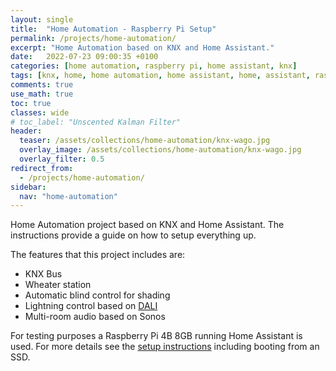 ```yaml
---
layout: single
title:  "Home Automation - Raspberry Pi Setup"
permalink: /projects/home-automation/
excerpt: "Home Automation based on KNX and Home Assistant."
date:   2022-07-23 09:00:35 +0100
categories: [home automation, raspberry pi, home assistant, knx]
tags: [knx, home, home automation, home assistant, home, assistant, raspberry pi, os, raspberry, ssd, setup, argon, one, m.2, case]
comments: true
use_math: true
toc: true
classes: wide
# toc_label: "Unscented Kalman Filter"
header:
  teaser: /assets/collections/home-automation/knx-wago.jpg
  overlay_image: /assets/collections/home-automation/knx-wago.jpg
  overlay_filter: 0.5
redirect_from:
  - /projects/home-automation/
sidebar:
  nav: "home-automation"
---
```


Home Automation project based on KNX and Home Assistant. The instructions provide a guide on how to setup everything up.

The features that this project includes are:

- KNX Bus
- Wheater station
- Automatic blind control for shading
- Lightning control based on [DALI](https://en.wikipedia.org/wiki/Digital_Addressable_Lighting_Interface)
- Multi-room audio based on Sonos


For testing purposes a Raspberry Pi 4B 8GB running Home Assistant is used. For more details see the [setup instructions](/projects/home-automation/setup) including booting from an SSD.
